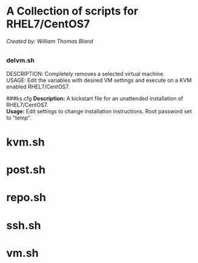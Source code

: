 # A Collection of scripts for RHEL7/CentOS7
###### Created by: William Thomas Bland

### delvm.sh
DESCRIPTION: Completely removes a selected virtual machine.<br>
USAGE: Edit the variables with desired VM settings and execute on a KVM enabled RHEL7/CentOS7.

###ks.cfg
**Description:** A kickstart file for an unattended installation of RHEL7/CentOS7.<br>
**Usage:** Edit settings to change installation instructions. Root password set to "temp".

# kvm.sh


# post.sh


# repo.sh


# ssh.sh


# vm.sh






